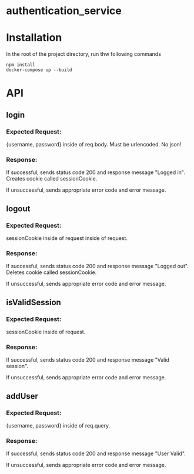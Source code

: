 # authentication_service

# Installation
In the root of the project directory, run thw following commands 

```
npm install
docker-compose up --build
```

# API

## login

### Expected Request: 

{username, password} inside of req.body. Must be urlencoded. No json!

### Response: 

If successful, sends status code 200 and response message "Logged in". Creates cookie called sessionCookie.

If unsuccessful, sends appropriate error code and error message.

## logout

### Expected Request: 

sessionCookie inside of request inside of request.

### Response: 

If successful, sends status code 200 and response message "Logged out". Deletes cookie called sessionCookie.

If unsuccessful, sends appropriate error code and error message.

## isValidSession

### Expected Request: 

sessionCookie inside of request.

### Response: 

If successful, sends status code 200 and response message "Valid session".

If unsuccessful, sends appropriate error code and error message.

## addUser

### Expected Request: 

{username, password} inside of req.query.

### Response: 

If successful, sends status code 200 and response message "User Valid".

If unsuccessful, sends appropriate error code and error message.
